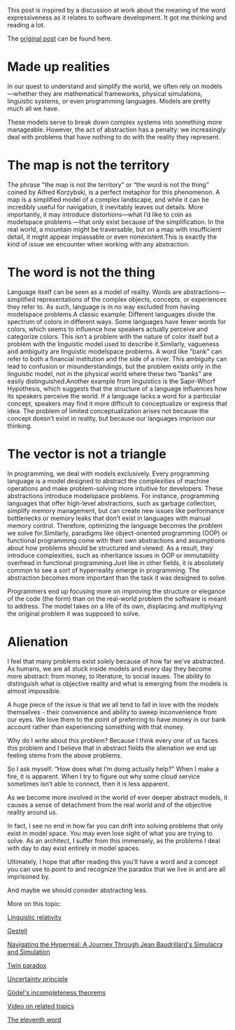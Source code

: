 This post is inspired by a discussion at work about the meaning of the word expressiveness as it relates to software development. It got me thinking and reading a lot.

The [original post](https://www.tuomistolari.net/blog/2024/10/14/abstraction-alienation) can be found here.

# Made up realities

In our quest to understand and simplify the world, we often rely on models—whether they are mathematical frameworks, physical simulations, linguistic systems, or even programming languages. Models are pretty much all we have.

These models serve to break down complex systems into something more manageable. However, the act of abstraction has a penalty: we increasingly deal with problems that have nothing to do with the reality they represent.

# The map is not the territory

The phrase "the map is not the territory” or “the word is not the thing” coined by Alfred Korzybski, is a perfect metaphor for this phenomenon. A map is a simplified model of a complex landscape, and while it can be incredibly useful for navigation, it inevitably leaves out details. More importantly, it may introduce distortions—what I’d like to coin as modelspace problems —that only exist because of the simplification. In the real world, a mountain might be traversable, but on a map with insufficient detail, it might appear impassable or even nonexistent.This is exactly the kind of issue we encounter when working with any abstraction.

# The word is not the thing

Language itself can be seen as a model of reality. Words are abstractions—simplified representations of the complex objects, concepts, or experiences they refer to. As such, language is in no way excluded from having modelspace problems.A classic example: Different languages divide the spectrum of colors in different ways. Some languages have fewer words for colors, which seems to influence how speakers actually perceive and categorize colors. This isn’t a problem with the nature of color itself but a problem with the linguistic model used to describe it.Similarly, vagueness and ambiguity are linguistic modelspace problems. A word like "bank" can refer to both a financial institution and the side of a river. This ambiguity can lead to confusion or misunderstandings, but the problem exists only in the linguistic model, not in the physical world where these two "banks" are easily distinguished.Another example from linguistics is the Sapir-Whorf Hypothesis, which suggests that the structure of a language influences how its speakers perceive the world. If a language lacks a word for a particular concept, speakers may find it more difficult to conceptualize or express that idea. The problem of limited conceptualization arises not because the concept doesn’t exist in reality, but because our languages imprison our thinking.

# The vector is not a triangle

In programming, we deal with models exclusively. Every programming language is a model designed to abstract the complexities of machine operations and make problem-solving more intuitive for developers. These abstractions introduce modelspace problems. For instance, programming languages that offer high-level abstractions, such as garbage collection, simplify memory management, but can create new issues like performance bottlenecks or memory leaks that don’t exist in languages with manual memory control. Therefore, optimizing the language becomes the problem we solve for.Similarly, paradigms like object-oriented programming (OOP) or functional programming come with their own abstractions and assumptions about how problems should be structured and viewed. As a result, they introduce complexities, such as inheritance issues in OOP or immutability overhead in functional programming.Just like in other fields, it is absolutely common to see a sort of hyperreality emerge in programming. The abstraction becomes more important than the task it was designed to solve.

Programmers end up focusing more on improving the structure or elegance of the code (the form) than on the real-world problem the software is meant to address. The model takes on a life of its own, displacing and multiplying the original problem it was supposed to solve.

# Alienation

I feel that many problems exist solely because of how far we’ve abstracted. As humans, we are all stuck inside models and every day they become more abstract: from money, to literature, to social issues. The ability to distinguish what is objective reality and what is emerging from the models is almost impossible.

A huge piece of the issue is that we all tend to fall in love with the models themselves - their convenience and ability to sweep inconvenience from our eyes. We love them to the point of preferring to have money in our bank account rather than experiencing something with that money.

Why do I write about this problem? Because I think every one of us faces this problem and I believe that in abstract fields the alienation we end up feeling stems from the above problems.

So I ask myself: “How does what I’m doing actually help?” When I make a fire, it is apparent. When I try to figure out why some cloud service sometimes isn’t able to connect, then it is less apparent.

As we become more involved in the world of ever deeper abstract models, it causes a sense of detachment from the real world and of the objective reality around us.

In fact, I see no end in how far you can drift into solving problems that only exist in model space. You may even lose sight of what you are trying to solve. As an architect, I suffer from this immensely, as the problems I deal with day to day exist entirely in model spaces.

Ultimately, I hope that after reading this you’ll have a word and a concept you can use to point to and recognize the paradox that we live in and are all imprisoned by.

And maybe we should consider abstracting less.

More on this topic:

[Linguistic relativity](https://en.wikipedia.org/wiki/Linguistic_relativity)

[Gestell](https://en.wikipedia.org/wiki/Gestell)

[Navigating the Hyperreal: A Journey Through Jean Baudrillard's Simulacra and Simulation](https://medium.com/@thecuriousphilosopher/navigating-the-hyperreal-a-journey-through-jean-baudrillards-simulacra-and-simulation-ea30bad3fa69)

[Twin paradox](https://en.wikipedia.org/wiki/Twin_paradox)

[Uncertainty principle](https://en.wikipedia.org/wiki/Uncertainty_principle)

[Gödel's incompleteness theorems](https://en.wikipedia.org/wiki/G%C3%B6del%27s_incompleteness_theorems)

[Video on related topics](https://www.youtube.com/watch?v=sA30Ap3Uh4A)

[The eleventh word](https://www.theparisreview.org/blog/2020/10/05/the-eleventh-word/)
